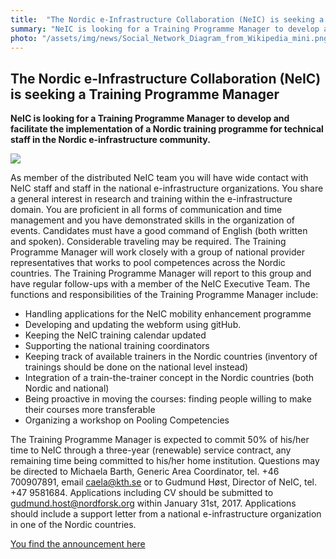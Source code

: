 ```yaml
---
title:  "The Nordic e-Infrastructure Collaboration (NeIC) is seeking a Training Programme Manager"
summary: "NeIC is looking for a Training Programme Manager to develop and facilitate the implementation of a Nordic training programme for technical staff in the Nordic e-infrastructure community."
photo: "/assets/img/news/Social_Network_Diagram_from_Wikipedia_mini.png"
---
```


The Nordic e-Infrastructure Collaboration (NeIC) is seeking a Training Programme Manager
----------------------------------------------------------------------------------------

**NeIC is looking for a Training Programme Manager to develop and facilitate the implementation of a Nordic training programme for technical staff in the Nordic e-infrastructure community.**

<a href="{{ site.baseurl }}/assets/img/news/Social_Network_Diagram_from_Wikipedia.png"> <img class="smallpic" src="{{ site.baseurl }}/assets/img/news/Social_Network_Diagram_from_Wikipedia_mini.png"> </a>

As member of the distributed NeIC team you will have wide contact with NeIC staff and staff in the national e-infrastructure organizations. You share a general interest in research and training within the e-infrastructure domain. You are proficient in all forms of communication and time management and you have demonstrated skills in the organization of events. Candidates must have a good command of English (both written and spoken). Considerable traveling may be required. The Training Programme Manager will work closely with a group of national provider representatives that works to pool competences across the Nordic countries. The Training Programme Manager will report to this group and have regular follow-ups with a member of the NeIC Executive Team. The functions and responsibilities of the Training Programme Manager include:

-   Handling applications for the NeIC mobility enhancement programme
-   Developing and updating the webform using gitHub.
-   Keeping the NeIC training calendar updated
-   Supporting the national training coordinators
-   Keeping track of available trainers in the Nordic countries (inventory of trainings should be done on the national level instead)
-   Integration of a train-the-trainer concept in the Nordic countries (both Nordic and national)
-   Being proactive in moving the courses: finding people willing to make their courses more transferable
-   Organizing a workshop on Pooling Competencies

The Training Programme Manager is expected to commit 50% of his/her time to NeIC through a three-year (renewable) service contract, any remaining time being committed to his/her home institution. Questions may be directed to Michaela Barth, Generic Area Coordinator, tel. +46 700907891, email caela@kth.se or to Gudmund Høst, Director of NeIC, tel. +47 9581684. Applications including CV should be submitted to gudmund.host@nordforsk.org within January 31st, 2017. Applications should include a support letter from a national e-infrastructure organization in one of the Nordic countries.

[You find the announcement here](https://wiki.neic.no/w/ext/img_auth.php/2/27/161122-Open-position-announcement-training-moderator.pdf)
